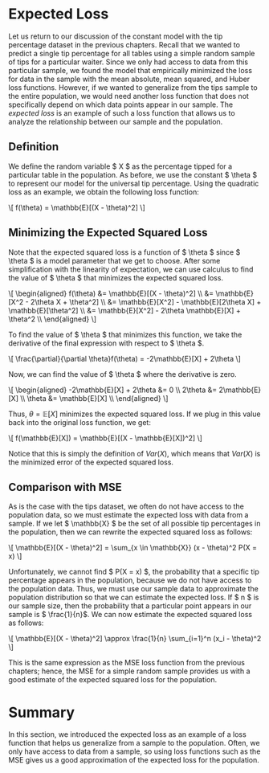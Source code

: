 # Expected Loss
Let us return to our discussion of the constant model with the tip percentage dataset in the previous chapters. Recall that we wanted to predict a single tip percentage for all tables using a simple random sample of tips for a particular waiter. Since we only had access to data from this particular sample, we found the model that empirically minimized the loss for data in the sample with the mean absolute, mean squared, and Huber loss functions. However, if we wanted to generalize from the tips sample to the entire population, we would need another loss function that does not specifically depend on which data points appear in our sample. The *expected loss* is an example of such a loss function that allows us to analyze the relationship between our sample and the population.

## Definition
We define the random variable $ X $ as the percentage tipped for a particular table in the population. As before, we use the constant $ \theta $ to represent our model for the universal tip percentage. Using the quadratic loss as an example, we obtain the following loss function:

\\[ f(\theta) =  \mathbb{E}[(X - \theta)^2] \\]

## Minimizing the Expected Squared Loss
Note that the expected squared loss is a function of $ \theta $ since $ \theta $ is a model parameter that we get to choose. After some simplification with the linearity of expectation, we can use calculus to find the value of $ \theta $ that minimizes the expected squared loss.

\\[ \begin{aligned}
f(\theta) &=  \mathbb{E}[(X - \theta)^2] \\\\
&= \mathbb{E}[X^2 - 2\theta X + \theta^2] \\\\
&= \mathbb{E}[X^2] - \mathbb{E}[2\theta X] + \mathbb{E}[\theta^2] \\\\
&= \mathbb{E}[X^2] - 2\theta \mathbb{E}[X] + \theta^2 \\\\
\end{aligned} \\]

To find the value of $ \theta $ that minimizes this function, we take the derivative of the final expression with respect to $ \theta $.

\\[ \frac{\partial}{\partial \theta}f(\theta) = -2\mathbb{E}[X] + 2\theta \\]

Now, we can find the value of $ \theta $ where the derivative is zero.

\\[ \begin{aligned}
-2\mathbb{E}[X] + 2\theta &= 0 \\\\
2\theta &= 2\mathbb{E}[X] \\\\
\theta &= \mathbb{E}[X] \\\\
\end{aligned} \\]

Thus, $\theta = \mathbb{E}[X]$ minimizes the expected squared loss. If we plug in this value back into the original loss function, we get:

\\[ f(\mathbb{E}[X]) = \mathbb{E}[(X - \mathbb{E}[X])^2] \\]

Notice that this is simply the definition of $Var(X)$, which means that $Var(X)$ is the minimized error of the expected squared loss.

## Comparison with MSE
As is the case with the tips dataset, we often do not have access to the population data, so we must estimate the expected loss with data from a sample. If we let $ \mathbb{X} $ be the set of all possible tip percentages in the population, then we can rewrite the expected squared loss as follows:

\\[ \mathbb{E}[(X - \theta)^2] = \sum_{x \in \mathbb{X}} (x - \theta)^2 P(X = x) \\]

Unfortunately, we cannot find $ P(X = x) $, the probability that a specific tip percentage appears in the population, because we do not have access to the population data. Thus, we must use our sample data to approximate the population distribution so that we can estimate the expected loss. If $ n $ is our sample size, then the probability that a particular point appears in our sample is $ \frac{1}{n}$. We can now estimate the expected squared loss as follows:

\\[
\mathbb{E}[(X - \theta)^2] \approx \frac{1}{n} \sum_{i=1}^n (x_i - \theta)^2
\\]

This is the same expression as the MSE loss function from the previous chapters; hence, the MSE for a simple random sample provides us with a good estimate of the expected squared loss for the population.

# Summary

In this section, we introduced the expected loss as an example of a loss function that helps us generalize from a sample to the population. Often, we only have access to data from a sample, so using loss functions such as the MSE gives us a good approximation of the expected loss for the population.
